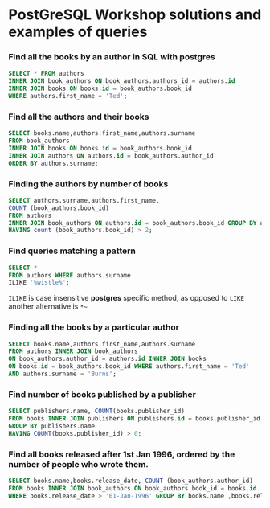 PostGreSQL Workshop solutions and examples of queries 
===

### Find all the books by an author in SQL with postgres
```sql
SELECT * FROM authors
INNER JOIN book_authors ON book_authors.authors_id = authors.id 
INNER JOIN books ON books.id = book_authors.book_id 
WHERE authors.first_name = 'Ted';
```

### Find all the authors and their books
```sql
SELECT books.name,authors.first_name,authors.surname 
FROM book_authors 
INNER JOIN books ON books.id = book_authors.book_id 
INNER JOIN authors ON authors.id = book_authors.author_id 
ORDER BY authors.surname;
```

### Finding the authors by number of books
```sql
SELECT authors.surname,authors.first_name,
COUNT (book_authors.book_id) 
FROM authors 
INNER JOIN book_authors ON authors.id = book_authors.book_id GROUP BY authors.first_name, authors.surname
HAVING count (book_authors.book_id) > 2;
```

### Find queries matching a pattern
```sql
SELECT * 
FROM authors WHERE authors.surname
ILIKE '%wistle%';
```

`ILIKE` is case insensitive **postgres** specific method, as opposed to `LIKE` another alternative is `*~`

### Finding all the books by a particular author
```sql
SELECT books.name,authors.first_name,authors.surname 
FROM authors INNER JOIN book_authors 
ON book_authors.author_id = authors.id INNER JOIN books
ON books.id = book_authors.book_id WHERE authors.first_name = 'Ted' 
AND authors.surname = 'Burns';
```

### Find number of books published by a publisher
```sql
SELECT publishers.name, COUNT(books.publisher_id) 
FROM books INNER JOIN publishers ON publishers.id = books.publisher_id 
GROUP BY publishers.name 
HAVING COUNT(books.publisher_id) > 0;
```

### Find all books released after 1st Jan 1996, ordered by the number of people who wrote them. 

```sql
SELECT books.name,books.release_date, COUNT (book_authors.author_id)
FROM books INNER JOIN book_authors ON book_authors.book_id = books.id
WHERE books.release_date > '01-Jan-1996' GROUP BY books.name ,books.release_date HAVING COUNT(book_authors.author_id) > 0 ;
```
